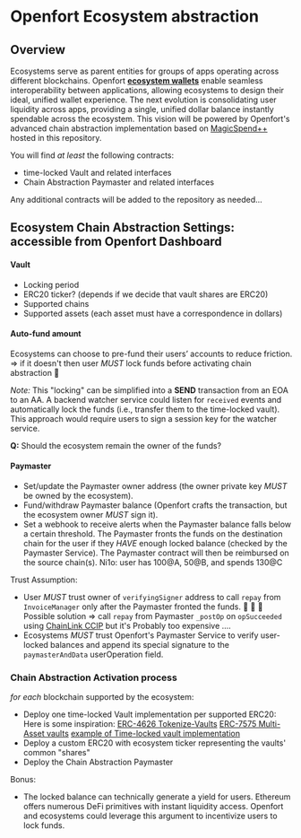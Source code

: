 # Openfort Ecosystem abstraction

## Overview
Ecosystems serve as parent entities for groups of apps operating across different blockchains. Openfort [**ecosystem wallets**](https://www.openfort.xyz/docs/guides/ecosystem) enable seamless interoperability between applications, allowing ecosystems to design their ideal, unified wallet experience. The next evolution is consolidating user liquidity across apps, providing a single, unified dollar balance instantly spendable across the ecosystem. This vision will be powered by Openfort's advanced chain abstraction implementation based on [MagicSpend++](https://ethresear.ch/t/magicspend-spend-now-debit-later/19678/9) hosted in this repository.

You will find *at least* the following contracts:
* time-locked Vault and related interfaces
* Chain Abstraction Paymaster and related interfaces

Any additional contracts will be added to the repository as needed...

## Ecosystem Chain Abstraction Settings: accessible from Openfort Dashboard

#### Vault
- Locking period
- ERC20 ticker? (depends if we decide that vault shares are ERC20)
- Supported chains
- Supported assets (each asset must have a correspondence in dollars)

#### Auto-fund amount
Ecosystems can choose to pre-fund their users’ accounts to reduce friction.
=> if it doesn't then user *MUST*  lock funds before activating chain abstraction 🚩

_Note:_ This "locking" can be simplified into a **SEND** transaction from an EOA to an AA. A backend watcher service could listen for `received` events and automatically lock the funds (i.e., transfer them to the time-locked vault). This approach would require users to sign a session key for the watcher service.

**Q:** Should the ecosystem remain the owner of the funds?

#### Paymaster
* Set/update the Paymaster owner address (the owner private key _MUST_ be owned by the ecosystem).
* Fund/withdraw Paymaster balance (Openfort crafts the transaction, but the ecosystem owner _MUST_ sign it).
* Set a webhook to receive alerts when the Paymaster balance falls below a certain threshold.
	The Paymaster fronts the funds on the destination chain for the user if they _HAVE_ enough locked balance (checked by the Paymaster Service). The Paymaster contract will then be reimbursed on the source chain(s). Ni1o: user has 100@A, 50@B, and spends 130@C

Trust Assumption:
* User *MUST* trust owner of `verifyingSigner` address to call `repay` from `InvoiceManager` only after the Paymaster fronted the funds. 🚩 🚩 🚩 Possible solution => call `repay` from Paymaster `_postOp` on `opSucceeded` using [ChainLink CCIP](https://docs.chain.link/ccip) but it's Probably too expensive ....
* Ecosystems *MUST* trust Openfort's Paymaster Service to verify user-locked balances and append its special signature to the `paymasterAndData` userOperation field.


### Chain Abstraction Activation process

*for each* blockchain supported by the ecosystem:
* Deploy one time-locked Vault implementation per supported ERC20:
   Here is some inspiration:
    [ERC-4626 Tokenize-Vaults](https://eips.ethereum.org/EIPS/eip-4626)
    [ERC-7575 Multi-Asset vaults](https://eips.ethereum.org/EIPS/eip-7575)
    [example of Time-locked vault implementation](https://github.com/superical/time-lock-vault/tree/main)
* Deploy a custom ERC20 with ecosystem ticker representing the vaults' common "shares"
* Deploy the Chain Abstraction Paymaster


Bonus:
* The locked balance can technically generate a yield for users. Ethereum offers numerous DeFi primitives with instant liquidity access. Openfort and ecosystems could leverage this argument to incentivize users to lock funds.

